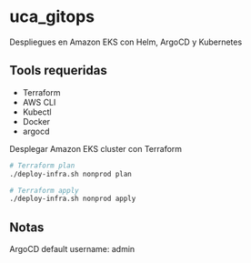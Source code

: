 # uca_gitops
Despliegues en Amazon EKS con Helm, ArgoCD y Kubernetes

## Tools requeridas
* Terraform
* AWS CLI
* Kubectl
* Docker
* argocd

Desplegar Amazon EKS cluster con Terraform
```bash
# Terraform plan
./deploy-infra.sh nonprod plan

# Terraform apply
./deploy-infra.sh nonprod apply
```


## Notas
ArgoCD default username: admin
